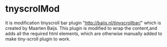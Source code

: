 tnyscrolMod
===========

It is modification tinyscroll bar plugin "http://baijs.nl/tinyscrollbar/" which is created by  Maarten Baijs.
This plugin is modified to wrap the content,and adds all the required html elements, which are otherwise manually added to make tiny-scroll plugin to work.
